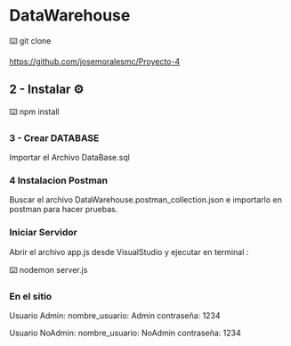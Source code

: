 # DataWarehouse 


⌨️ git clone 

https://github.com/josemoralesmc/Proyecto-4

## 2 - Instalar ⚙️

⌨️ npm install

### 3 - Crear DATABASE

Importar el Archivo DataBase.sql

### 4 Instalacion Postman
Buscar el archivo DataWarehouse.postman_collection.json e importarlo en postman para hacer pruebas.


### Iniciar Servidor

Abrir el archivo app.js desde VisualStudio y ejecutar en terminal :

⌨️ nodemon server.js

### En el sitio

Usuario Admin: nombre_usuario: Admin
               contraseña: 1234


Usuario NoAdmin: nombre_usuario: NoAdmin
                 contraseña: 1234
